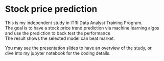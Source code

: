 # Stock price prediction
This is my independent study in ITRI Data Analyst Training Program.\
The goal is to have a stock price trend prediction via machine learning algos and use the prediction to back test the performance.\
The result shows the selected model can beat market.

You may see the presentation slides to have an overview of the study, or dive into my jupyter notebook for the coding details.